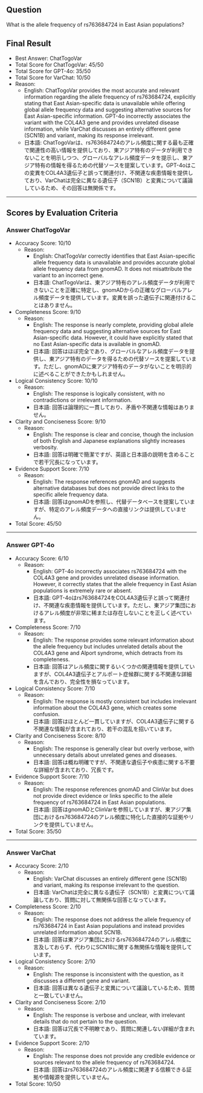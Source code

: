 ## Question

What is the allele frequency of rs763684724 in East Asian populations?

## Final Result

- Best Answer: ChatTogoVar
- Total Score for ChatTogoVar: 45/50
- Total Score for GPT-4o: 35/50
- Total Score for VarChat: 10/50
- Reason:
  - English: ChatTogoVar provides the most accurate and relevant information regarding the allele frequency of rs763684724, explicitly stating that East Asian-specific data is unavailable while offering global allele frequency data and suggesting alternative sources for East Asian-specific information. GPT-4o incorrectly associates the variant with the COL4A3 gene and provides unrelated disease information, while VarChat discusses an entirely different gene (SCN1B) and variant, making its response irrelevant.
  - 日本語: ChatTogoVarは、rs763684724のアレル頻度に関する最も正確で関連性の高い情報を提供しており、東アジア特有のデータが利用できないことを明示しつつ、グローバルなアレル頻度データを提示し、東アジア特有の情報を得るための代替ソースを提案しています。GPT-4oはこの変異をCOL4A3遺伝子と誤って関連付け、不関連な疾患情報を提供しており、VarChatは完全に異なる遺伝子（SCN1B）と変異について議論しているため、その回答は無関係です。

---

## Scores by Evaluation Criteria

### Answer ChatTogoVar
- Accuracy Score: 10/10
  - Reason: 
    - English: ChatTogoVar correctly identifies that East Asian-specific allele frequency data is unavailable and provides accurate global allele frequency data from gnomAD. It does not misattribute the variant to an incorrect gene.
    - 日本語: ChatTogoVarは、東アジア特有のアレル頻度データが利用できないことを正確に特定し、gnomADからの正確なグローバルアレル頻度データを提供しています。変異を誤った遺伝子に関連付けることはありません。
- Completeness Score: 9/10
  - Reason: 
    - English: The response is nearly complete, providing global allele frequency data and suggesting alternative sources for East Asian-specific data. However, it could have explicitly stated that no East Asian-specific data is available in gnomAD.
    - 日本語: 回答はほぼ完全であり、グローバルなアレル頻度データを提供し、東アジア特有のデータを得るための代替ソースを提案しています。ただし、gnomADに東アジア特有のデータがないことを明示的に述べることができたかもしれません。
- Logical Consistency Score: 10/10
  - Reason: 
    - English: The response is logically consistent, with no contradictions or irrelevant information.
    - 日本語: 回答は論理的に一貫しており、矛盾や不関連な情報はありません。
- Clarity and Conciseness Score: 9/10
  - Reason: 
    - English: The response is clear and concise, though the inclusion of both English and Japanese explanations slightly increases verbosity.
    - 日本語: 回答は明確で簡潔ですが、英語と日本語の説明を含めることで若干冗長になっています。
- Evidence Support Score: 7/10
  - Reason: 
    - English: The response references gnomAD and suggests alternative databases but does not provide direct links to the specific allele frequency data.
    - 日本語: 回答はgnomADを参照し、代替データベースを提案していますが、特定のアレル頻度データへの直接リンクは提供していません。
- Total Score: 45/50

---

### Answer GPT-4o
- Accuracy Score: 6/10
  - Reason: 
    - English: GPT-4o incorrectly associates rs763684724 with the COL4A3 gene and provides unrelated disease information. However, it correctly states that the allele frequency in East Asian populations is extremely rare or absent.
    - 日本語: GPT-4oはrs763684724をCOL4A3遺伝子と誤って関連付け、不関連な疾患情報を提供しています。ただし、東アジア集団におけるアレル頻度が非常に稀または存在しないことを正しく述べています。
- Completeness Score: 7/10
  - Reason: 
    - English: The response provides some relevant information about the allele frequency but includes unrelated details about the COL4A3 gene and Alport syndrome, which detracts from its completeness.
    - 日本語: 回答はアレル頻度に関するいくつかの関連情報を提供していますが、COL4A3遺伝子とアルポート症候群に関する不関連な詳細を含んでおり、完全性を損なっています。
- Logical Consistency Score: 7/10
  - Reason: 
    - English: The response is mostly consistent but includes irrelevant information about the COL4A3 gene, which creates some confusion.
    - 日本語: 回答はほとんど一貫していますが、COL4A3遺伝子に関する不関連な情報が含まれており、若干の混乱を招いています。
- Clarity and Conciseness Score: 8/10
  - Reason: 
    - English: The response is generally clear but overly verbose, with unnecessary details about unrelated genes and diseases.
    - 日本語: 回答は概ね明確ですが、不関連な遺伝子や疾患に関する不要な詳細が含まれており、冗長です。
- Evidence Support Score: 7/10
  - Reason: 
    - English: The response references gnomAD and ClinVar but does not provide direct evidence or links specific to the allele frequency of rs763684724 in East Asian populations.
    - 日本語: 回答はgnomADとClinVarを参照していますが、東アジア集団におけるrs763684724のアレル頻度に特化した直接的な証拠やリンクを提供していません。
- Total Score: 35/50

---

### Answer VarChat
- Accuracy Score: 2/10
  - Reason: 
    - English: VarChat discusses an entirely different gene (SCN1B) and variant, making its response irrelevant to the question.
    - 日本語: VarChatは完全に異なる遺伝子（SCN1B）と変異について議論しており、質問に対して無関係な回答となっています。
- Completeness Score: 2/10
  - Reason: 
    - English: The response does not address the allele frequency of rs763684724 in East Asian populations and instead provides unrelated information about SCN1B.
    - 日本語: 回答は東アジア集団におけるrs763684724のアレル頻度に言及しておらず、代わりにSCN1Bに関する無関係な情報を提供しています。
- Logical Consistency Score: 2/10
  - Reason: 
    - English: The response is inconsistent with the question, as it discusses a different gene and variant.
    - 日本語: 回答は異なる遺伝子と変異について議論しているため、質問と一致していません。
- Clarity and Conciseness Score: 2/10
  - Reason: 
    - English: The response is verbose and unclear, with irrelevant details that do not pertain to the question.
    - 日本語: 回答は冗長で不明瞭であり、質問に関連しない詳細が含まれています。
- Evidence Support Score: 2/10
  - Reason: 
    - English: The response does not provide any credible evidence or sources relevant to the allele frequency of rs763684724.
    - 日本語: 回答はrs763684724のアレル頻度に関連する信頼できる証拠や情報源を提供していません。
- Total Score: 10/50